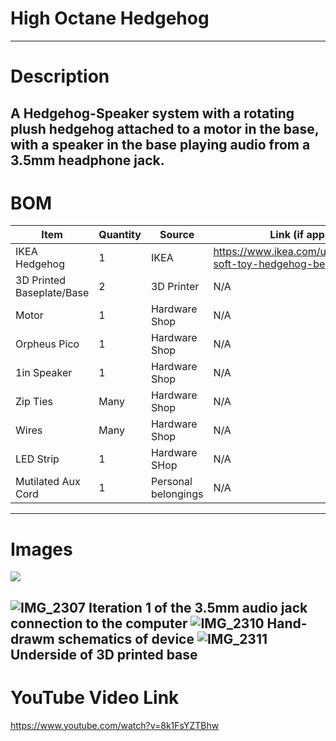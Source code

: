 # High Octane Hedgehog
---
# Description
A Hedgehog-Speaker system with a rotating plush hedgehog attached to a motor in the base, with a speaker in the base playing audio from a 3.5mm headphone jack.
---
# BOM
| Item | Quantity | Source | Link (if applicable) |
| --- | --- | --- | --- |
| IKEA Hedgehog | 1 | IKEA | https://www.ikea.com/us/en/p/skogsduva-soft-toy-hedgehog-beige-20576906/ |
| 3D Printed Baseplate/Base | 2 | 3D Printer | N/A |
| Motor | 1 | Hardware Shop | N/A |
| Orpheus Pico | 1 | Hardware Shop | N/A |
| 1in Speaker | 1 | Hardware Shop | N/A |
| Zip Ties | Many | Hardware Shop | N/A |
| Wires | Many | Hardware Shop | N/A |
| LED Strip | 1 | Hardware SHop | N/A |
| Mutilated Aux Cord | 1 | Personal belongings | N/A |
---
# Images
![](https://hc-cdn.hel1.your-objectstorage.com/s/v3/a9fdad0bbecd62255bddebb113906e60832ed235_img_6865.jpg)

![IMG_2307](https://github.com/user-attachments/assets/db1c896c-0512-4b40-b063-e99253592b77)
Iteration 1 of the 3.5mm audio jack connection to the computer
![IMG_2310](https://github.com/user-attachments/assets/bda83f0c-9c6e-45c0-be04-aec7031c1fca)
Hand-drawm schematics of device
![IMG_2311](https://github.com/user-attachments/assets/b744102b-f07e-40aa-878f-7b19af3ecff5)
Underside of 3D printed base
---
# YouTube Video Link
https://www.youtube.com/watch?v=8k1FsYZTBhw
